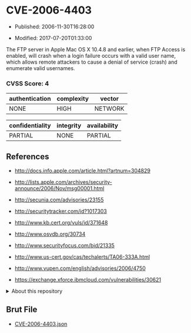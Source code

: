 # CVE-2006-4403

- Published: 2006-11-30T16:28:00

- Modified: 2017-07-20T01:33:00

The FTP server in Apple Mac OS X 10.4.8 and earlier, when FTP Access is enabled, will crash when a login failure occurs with a valid user name, which allows remote attackers to cause a denial of service (crash) and enumerate valid usernames.

### CVSS Score: **4**

| authentication | complexity | vector |
| --- | --- | --- |
| NONE | HIGH | NETWORK |

| confidentiality | integrity | availability |
| --- | --- | --- |
| PARTIAL | NONE | PARTIAL |

## References

* http://docs.info.apple.com/article.html?artnum=304829

* http://lists.apple.com/archives/security-announce/2006/Nov/msg00001.html

* http://secunia.com/advisories/23155

* http://securitytracker.com/id?1017303

* http://www.kb.cert.org/vuls/id/371648

* http://www.osvdb.org/30734

* http://www.securityfocus.com/bid/21335

* http://www.us-cert.gov/cas/techalerts/TA06-333A.html

* http://www.vupen.com/english/advisories/2006/4750

* https://exchange.xforce.ibmcloud.com/vulnerabilities/30621

<details>
<summary>About this repository</summary> 

  This repository is part of the project [Live Hack CVE](https://github.com/Live-Hack-CVE). Main website can be found [www.live-hack.org](https://www.live-hack.org) 
  
  Made by [Sn0wAlice](https://github.com/Sn0wAlice) for the people that care about security and need to have a feed of the latest CVEs. Hope you enjoy it, don't forget to star the repo and follow me on [Twitter](https://twitter.com/Sn0wAlice) and [Github](https://github.com/Sn0wAlice). And that is my [personnal website](https://www.alice-snow.me/)

  - [Home Page](https://github.com/Live-Hack-CVE)
  - [Framework](https://github.com/Live-Hack-CVE/cve-framework)
  - [CVE database](https://github.com/Live-Hack-CVE/full_database)
  - [Changelog](https://github.com/Live-Hack-CVE/Changelog)
</details>

## Brut File

* [CVE-2006-4403.json](https://raw.githubusercontent.com/Live-Hack-CVE/full_database/main/cves/2006/CVE-2006-4403.json)

